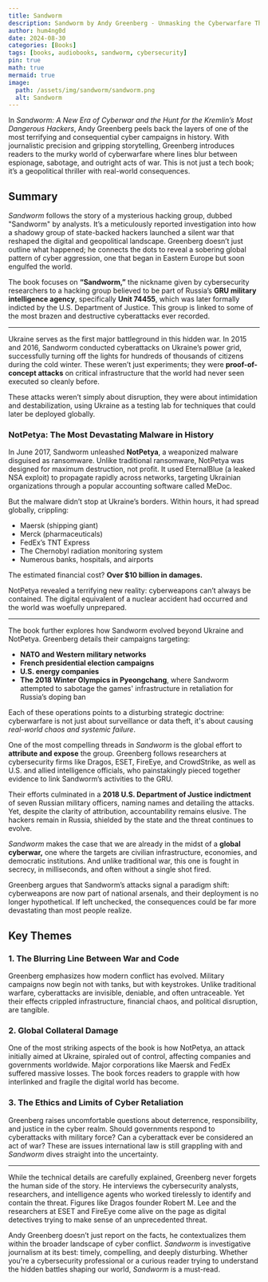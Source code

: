 ```yaml
---
title: Sandworm
description: Sandworm by Andy Greenberg - Unmasking the Cyberwarfare That Changed Everything.
author: hum4ng0d
date: 2024-08-30
categories: [Books]
tags: [books, audiobooks, sandworm, cybersecurity]
pin: true
math: true
mermaid: true
image:
  path: /assets/img/sandworm/sandworm.png
  alt: Sandworm
---
```


In *Sandworm: A New Era of Cyberwar and the Hunt for the Kremlin’s Most Dangerous Hackers*, Andy Greenberg peels back the layers of one of the most terrifying and consequential cyber campaigns in history. With journalistic precision and gripping storytelling, Greenberg introduces readers to the murky world of cyberwarfare where lines blur between espionage, sabotage, and outright acts of war. This is not just a tech book; it’s a geopolitical thriller with real-world consequences.

## **Summary**

*Sandworm* follows the story of a mysterious hacking group, dubbed "Sandworm" by analysts. It’s a meticulously reported investigation into how a shadowy group of state-backed hackers launched a silent war that reshaped the digital and geopolitical landscape. Greenberg doesn’t just outline what happened; he connects the dots to reveal a sobering global pattern of cyber aggression, one that began in Eastern Europe but soon engulfed the world.

The book focuses on **“Sandworm,”** the nickname given by cybersecurity researchers to a hacking group believed to be part of Russia’s **GRU military intelligence agency**, specifically **Unit 74455**, which was later formally indicted by the U.S. Department of Justice. This group is linked to some of the most brazen and destructive cyberattacks ever recorded.

---

Ukraine serves as the first major battleground in this hidden war. In 2015 and 2016, Sandworm conducted cyberattacks on Ukraine’s power grid, successfully turning off the lights for hundreds of thousands of citizens during the cold winter. These weren’t just experiments; they were **proof-of-concept attacks** on critical infrastructure that the world had never seen executed so cleanly before.

These attacks weren’t simply about disruption, they were about intimidation and destabilization, using Ukraine as a testing lab for techniques that could later be deployed globally.

### **NotPetya: The Most Devastating Malware in History**

In June 2017, Sandworm unleashed **NotPetya**, a weaponized malware disguised as ransomware. Unlike traditional ransomware, NotPetya was designed for maximum destruction, not profit. It used EternalBlue (a leaked NSA exploit) to propagate rapidly across networks, targeting Ukrainian organizations through a popular accounting software called MeDoc.

But the malware didn’t stop at Ukraine’s borders. Within hours, it had spread globally, crippling:

- Maersk (shipping giant)
- Merck (pharmaceuticals)
- FedEx’s TNT Express
- The Chernobyl radiation monitoring system
- Numerous banks, hospitals, and airports

The estimated financial cost? **Over $10 billion in damages.**

NotPetya revealed a terrifying new reality: cyberweapons can’t always be contained. The digital equivalent of a nuclear accident had occurred and the world was woefully unprepared.

---

The book further explores how Sandworm evolved beyond Ukraine and NotPetya. Greenberg details their campaigns targeting:

- **NATO and Western military networks**
- **French presidential election campaigns**
- **U.S. energy companies**
- **The 2018 Winter Olympics in Pyeongchang**, where Sandworm attempted to sabotage the games' infrastructure in retaliation for Russia’s doping ban

Each of these operations points to a disturbing strategic doctrine: cyberwarfare is not just about surveillance or data theft, it's about causing *real-world chaos and systemic failure*.

One of the most compelling threads in *Sandworm* is the global effort to **attribute and expose** the group. Greenberg follows researchers at cybersecurity firms like Dragos, ESET, FireEye, and CrowdStrike, as well as U.S. and allied intelligence officials, who painstakingly pieced together evidence to link Sandworm’s activities to the GRU.

Their efforts culminated in a **2018 U.S. Department of Justice indictment** of seven Russian military officers, naming names and detailing the attacks. Yet, despite the clarity of attribution, accountability remains elusive. The hackers remain in Russia, shielded by the state and the threat continues to evolve.

*Sandworm* makes the case that we are already in the midst of a **global cyberwar,** one where the targets are civilian infrastructure, economies, and democratic institutions. And unlike traditional war, this one is fought in secrecy, in milliseconds, and often without a single shot fired.

Greenberg argues that Sandworm’s attacks signal a paradigm shift: cyberweapons are now part of national arsenals, and their deployment is no longer hypothetical. If left unchecked, the consequences could be far more devastating than most people realize.

## Key Themes

### 1. **The Blurring Line Between War and Code**

Greenberg emphasizes how modern conflict has evolved. Military campaigns now begin not with tanks, but with keystrokes. Unlike traditional warfare, cyberattacks are invisible, deniable, and often untraceable. Yet their effects crippled infrastructure, financial chaos, and political disruption, are tangible.

### 2. **Global Collateral Damage**

One of the most striking aspects of the book is how NotPetya, an attack initially aimed at Ukraine, spiraled out of control, affecting companies and governments worldwide. Major corporations like Maersk and FedEx suffered massive losses. The book forces readers to grapple with how interlinked and fragile the digital world has become.

### 3. **The Ethics and Limits of Cyber Retaliation**

Greenberg raises uncomfortable questions about deterrence, responsibility, and justice in the cyber realm. Should governments respond to cyberattacks with military force? Can a cyberattack ever be considered an act of war? These are issues international law is still grappling with and *Sandworm* dives straight into the uncertainty.

---

While the technical details are carefully explained, Greenberg never forgets the human side of the story. He interviews the cybersecurity analysts, researchers, and intelligence agents who worked tirelessly to identify and contain the threat. Figures like Dragos founder Robert M. Lee and the researchers at ESET and FireEye come alive on the page as digital detectives trying to make sense of an unprecedented threat.

Andy Greenberg doesn’t just report on the facts, he contextualizes them within the broader landscape of cyber conflict. *Sandworm* is investigative journalism at its best: timely, compelling, and deeply disturbing. Whether you're a cybersecurity professional or a curious reader trying to understand the hidden battles shaping our world, *Sandworm* is a must-read.